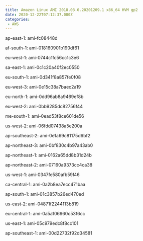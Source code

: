 ```yaml
---
title: Amazon Linux AMI 2018.03.0.20201209.1 x86_64 HVM gp2
date: 2020-12-22T07:12:37.000Z
categories:
 - AWS
---
```


ap-east-1: ami-fc08448d

af-south-1: ami-018160901b190df61

eu-west-1: ami-0744c1fc56cc1c3e6

sa-east-1: ami-0c1c20a40f2ec0550

eu-south-1: ami-0d341f8a857fe0f08

eu-west-3: ami-0e15c38a7baec2a19

eu-north-1: ami-0dd96ab8a9469ef8b

eu-west-2: ami-0bb9285dc82756f44

me-south-1: ami-0ead53f8ce601de56

us-west-2: ami-06fdd07438a5e200a

ap-southeast-2: ami-0e1a69c81175d6bf2

ap-northeast-3: ami-0bf830c4b97a43ab0

ap-northeast-1: ami-0162a65dd8b31d24b

ap-northeast-2: ami-07160a9373cc4ca38

us-west-1: ami-0347fe580afb59f46

ca-central-1: ami-0a2b8ea7ecc471baa

ap-south-1: ami-01c3857b26ed470ed

us-east-2: ami-04871f2244113b819

eu-central-1: ami-0a5a106960c53f6cc

us-east-1: ami-05c979edc8f8cc101

ap-southeast-1: ami-00d22732f92d34581

